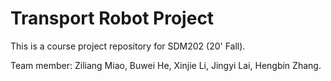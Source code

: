 # Transport Robot Project
This is a course project repository for SDM202 (20' Fall).

Team member: Ziliang Miao, Buwei He, Xinjie Li, Jingyi Lai, Hengbin Zhang.
